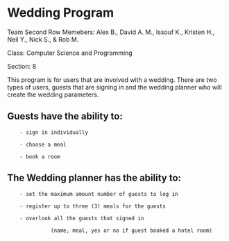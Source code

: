 # Wedding Program
Team Second Row
Memebers: Alex B., David A. M., Issouf K., Kristen H., Neil Y., Nick S., & Rob M.

Class: Computer Science and Programming

Section: 8

This program is for users that are involved with a wedding. There are two types of users, guests that are signing in and the wedding planner who will create the wedding parameters.

 ## Guests have the ability to:
  
        - sign in individually
        
        - choose a meal
        
        - book a room 
        
        
 ## The Wedding planner has the ability to:
  
        - set the maximum amount number of guests to log in 
        
        - register up to three (3) meals for the guests
        
        - overlook all the guests that signed in 
        
                  (name, meal, yes or no if guest booked a hotel room)
